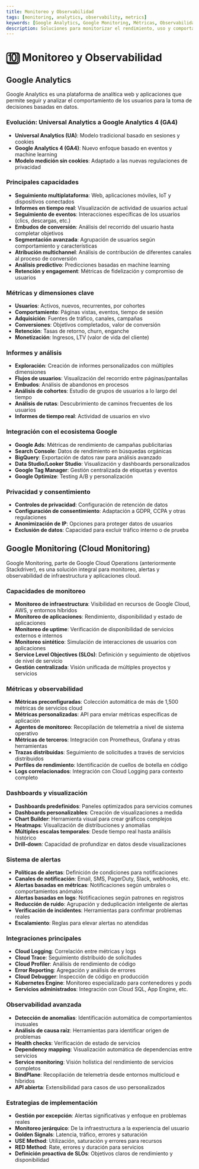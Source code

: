 ```yaml
---
title: Monitoreo y Observabilidad
tags: [monitoring, analytics, observability, metrics]
keywords: [Google Analytics, Google Monitoring, Métricas, Observabilidad, Rendimiento, Análisis, Dashboard, Alertas]
description: Soluciones para monitorizar el rendimiento, uso y comportamiento de aplicaciones y servicios en producción.
---
```


# 🔟 Monitoreo y Observabilidad

## Google Analytics

Google Analytics es una plataforma de analítica web y aplicaciones que permite seguir y analizar el comportamiento de los usuarios para la toma de decisiones basadas en datos.

### Evolución: Universal Analytics a Google Analytics 4 (GA4)
- **Universal Analytics (UA)**: Modelo tradicional basado en sesiones y cookies
- **Google Analytics 4 (GA4)**: Nuevo enfoque basado en eventos y machine learning
- **Modelo medición sin cookies**: Adaptado a las nuevas regulaciones de privacidad

### Principales capacidades
- **Seguimiento multiplataforma**: Web, aplicaciones móviles, IoT y dispositivos conectados
- **Informes en tiempo real**: Visualización de actividad de usuarios actual
- **Seguimiento de eventos**: Interacciones específicas de los usuarios (clics, descargas, etc.)
- **Embudos de conversión**: Análisis del recorrido del usuario hasta completar objetivos
- **Segmentación avanzada**: Agrupación de usuarios según comportamiento y características
- **Atribución multichannel**: Análisis de contribución de diferentes canales al proceso de conversión
- **Análisis predictivo**: Predicciones basadas en machine learning
- **Retención y engagement**: Métricas de fidelización y compromiso de usuarios

### Métricas y dimensiones clave
- **Usuarios**: Activos, nuevos, recurrentes, por cohortes
- **Comportamiento**: Páginas vistas, eventos, tiempo de sesión
- **Adquisición**: Fuentes de tráfico, canales, campañas
- **Conversiones**: Objetivos completados, valor de conversión
- **Retención**: Tasas de retorno, churn, enganche
- **Monetización**: Ingresos, LTV (valor de vida del cliente)

### Informes y análisis
- **Exploración**: Creación de informes personalizados con múltiples dimensiones
- **Flujos de usuarios**: Visualización del recorrido entre páginas/pantallas
- **Embudos**: Análisis de abandonos en procesos
- **Análisis de cohortes**: Estudio de grupos de usuarios a lo largo del tiempo
- **Análisis de rutas**: Descubrimiento de caminos frecuentes de los usuarios
- **Informes de tiempo real**: Actividad de usuarios en vivo

### Integración con el ecosistema Google
- **Google Ads**: Métricas de rendimiento de campañas publicitarias
- **Search Console**: Datos de rendimiento en búsquedas orgánicas
- **BigQuery**: Exportación de datos raw para análisis avanzado
- **Data Studio/Looker Studio**: Visualización y dashboards personalizados
- **Google Tag Manager**: Gestión centralizada de etiquetas y eventos
- **Google Optimize**: Testing A/B y personalización

### Privacidad y consentimiento
- **Controles de privacidad**: Configuración de retención de datos
- **Configuración de consentimiento**: Adaptación a GDPR, CCPA y otras regulaciones
- **Anonimización de IP**: Opciones para proteger datos de usuarios
- **Exclusión de datos**: Capacidad para excluir tráfico interno o de prueba

## Google Monitoring (Cloud Monitoring)

Google Monitoring, parte de Google Cloud Operations (anteriormente Stackdriver), es una solución integral para monitoreo, alertas y observabilidad de infraestructura y aplicaciones cloud.

### Capacidades de monitoreo
- **Monitoreo de infraestructura**: Visibilidad en recursos de Google Cloud, AWS, y entornos híbridos
- **Monitoreo de aplicaciones**: Rendimiento, disponibilidad y estado de aplicaciones
- **Monitoreo de uptime**: Verificación de disponibilidad de servicios externos e internos
- **Monitoreo sintético**: Simulación de interacciones de usuarios con aplicaciones
- **Service Level Objectives (SLOs)**: Definición y seguimiento de objetivos de nivel de servicio
- **Gestión centralizada**: Visión unificada de múltiples proyectos y servicios

### Métricas y observabilidad
- **Métricas preconfiguradas**: Colección automática de más de 1,500 métricas de servicios cloud
- **Métricas personalizadas**: API para enviar métricas específicas de aplicación
- **Agentes de monitoreo**: Recopilación de telemetría a nivel de sistema operativo
- **Métricas de terceros**: Integración con Prometheus, Grafana y otras herramientas
- **Trazas distribuidas**: Seguimiento de solicitudes a través de servicios distribuidos
- **Perfiles de rendimiento**: Identificación de cuellos de botella en código
- **Logs correlacionados**: Integración con Cloud Logging para contexto completo

### Dashboards y visualización
- **Dashboards predefinidos**: Paneles optimizados para servicios comunes
- **Dashboards personalizables**: Creación de visualizaciones a medida
- **Chart Builder**: Herramienta visual para crear gráficos complejos
- **Heatmaps**: Visualización de distribuciones y anomalías
- **Múltiples escalas temporales**: Desde tiempo real hasta análisis histórico
- **Drill-down**: Capacidad de profundizar en datos desde visualizaciones

### Sistema de alertas
- **Políticas de alertas**: Definición de condiciones para notificaciones
- **Canales de notificación**: Email, SMS, PagerDuty, Slack, webhooks, etc.
- **Alertas basadas en métricas**: Notificaciones según umbrales o comportamientos anómalos
- **Alertas basadas en logs**: Notificaciones según patrones en registros
- **Reducción de ruido**: Agrupación y deduplicación inteligente de alertas
- **Verificación de incidentes**: Herramientas para confirmar problemas reales
- **Escalamiento**: Reglas para elevar alertas no atendidas

### Integraciones principales
- **Cloud Logging**: Correlación entre métricas y logs
- **Cloud Trace**: Seguimiento distribuido de solicitudes
- **Cloud Profiler**: Análisis de rendimiento de código
- **Error Reporting**: Agregación y análisis de errores
- **Cloud Debugger**: Inspección de código en producción
- **Kubernetes Engine**: Monitoreo especializado para contenedores y pods
- **Servicios administrados**: Integración con Cloud SQL, App Engine, etc.

### Observabilidad avanzada
- **Detección de anomalías**: Identificación automática de comportamientos inusuales
- **Análisis de causa raíz**: Herramientas para identificar origen de problemas
- **Health checks**: Verificación de estado de servicios
- **Dependency mapping**: Visualización automática de dependencias entre servicios
- **Service monitoring**: Visión holística del rendimiento de servicios completos
- **BindPlane**: Recopilación de telemetría desde entornos multicloud e híbridos
- **API abierta**: Extensibilidad para casos de uso personalizados

### Estrategias de implementación
- **Gestión por excepción**: Alertas significativas y enfoque en problemas reales
- **Monitoreo jerárquico**: De la infraestructura a la experiencia del usuario
- **Golden Signals**: Latencia, tráfico, errores y saturación
- **USE Method**: Utilización, saturación y errores para recursos
- **RED Method**: Rate, errores y duración para servicios
- **Definición proactiva de SLOs**: Objetivos claros de rendimiento y disponibilidad
